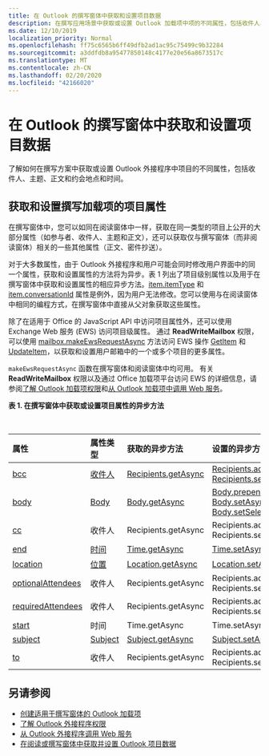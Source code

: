 ```yaml
---
title: 在 Outlook 的撰写窗体中获取和设置项目数据
description: 在撰写应用场景中获取或设置 Outlook 加载项中项的不同属性，包括收件人、主题、正文和约会地点和时间。
ms.date: 12/10/2019
localization_priority: Normal
ms.openlocfilehash: ff75c6565b6ff49dfb2ad1ac95c75499c9b32284
ms.sourcegitcommit: a3ddfdb8a95477850148c4177e20e56a8673517c
ms.translationtype: MT
ms.contentlocale: zh-CN
ms.lasthandoff: 02/20/2020
ms.locfileid: "42166020"
---
```

# <a name="get-and-set-item-data-in-a-compose-form-in-outlook"></a>在 Outlook 的撰写窗体中获取和设置项目数据

了解如何在撰写方案中获取或设置 Outlook 外接程序中项目的不同属性，包括收件人、主题、正文和约会地点和时间。

## <a name="getting-and-setting-item-properties-for-a-compose-add-in"></a>获取和设置撰写加载项的项目属性

在撰写窗体中，您可以如同在阅读窗体中一样，获取在同一类型的项目上公开的大部分属性（如参与者、收件人、主题和正文），还可以获取仅与撰写窗体（而非阅读窗体）相关的一些其他属性（正文、密件抄送）。

对于大多数属性，由于 Outlook 外接程序和用户可能会同时修改用户界面中的同一个属性，获取和设置属性的方法将为异步。表 1 列出了项目级别属性以及用于在撰写窗体中获取和设置属性的相应异步方法。[item.itemType](../reference/objectmodel/preview-requirement-set/office.context.mailbox.item.md#properties) 和 [item.conversationId](../reference/objectmodel/preview-requirement-set/office.context.mailbox.item.md#properties) 属性是例外，因为用户无法修改。您可以使用与在阅读窗体中相同的编程方式，在撰写窗体中直接从父对象获取这些属性。

除了在适用于 Office 的 JavaScript API 中访问项目属性外，还可以使用 Exchange Web 服务 (EWS) 访问项目级属性。 通过 **ReadWriteMailbox** 权限，可以使用 [mailbox.makeEwsRequestAsync](../reference/objectmodel/preview-requirement-set/office.context.mailbox.md#methods) 方法访问 EWS 操作 [GetItem](/exchange/client-developer/web-service-reference/getitem-operation) 和 [UpdateItem](/exchange/client-developer/web-service-reference/updateitem-operation)，以获取和设置用户邮箱中的一个或多个项目的更多属性。

`makeEwsRequestAsync` 函数在撰写窗体和阅读窗体中均可用。 有关 **ReadWriteMailbox** 权限以及通过 Office 加载项平台访问 EWS 的详细信息，请参阅[了解 Outlook 加载项权限](understanding-outlook-add-in-permissions.md)和[从 Outlook 加载项中调用 Web 服务](web-services.md)。

**表 1. 在撰写窗体中获取或设置项目属性的异步方法**

<br/>

| 属性 | 属性类型 | 获取的异步方法 | 设置的异步方法 |
|:-----|:-----|:-----|:-----|
|[bcc](../reference/objectmodel/preview-requirement-set/office.context.mailbox.item.md#properties)|[收件人](/javascript/api/outlook/office.Recipients)|[Recipients.getAsync](/javascript/api/outlook/office.Recipients#getasync-options--callback-)|[Recipients.addAsync](/javascript/api/outlook/office.Recipients#addasync-recipients--options--callback-), [Recipients.setAsync](/javascript/api/outlook/office.Recipients#setasync-recipients--options--callback-)|
|[body](../reference/objectmodel/preview-requirement-set/office.context.mailbox.item.md#properties)|[Body](/javascript/api/outlook/office.Body)|[Body.getAsync](/javascript/api/outlook/office.Body#getasync-coerciontype--options--callback-)|[Body.prependAsync](/javascript/api/outlook/office.Body#prependasync-data--options--callback-), [Body.setAsync](/javascript/api/outlook/office.Body#setasync-data--options--callback-), [Body.setSelectedDataAsync](/javascript/api/outlook/office.Body#setselecteddataasync-data--options--callback-)|
|[cc](../reference/objectmodel/preview-requirement-set/office.context.mailbox.item.md#properties)|收件人|Recipients.getAsync|Recipients.addAsync Recipients.setAsync|
|[end](../reference/objectmodel/preview-requirement-set/office.context.mailbox.item.md#properties)|[时间](/javascript/api/outlook/office.Time)|[Time.getAsync](/javascript/api/outlook/office.Time#getasync-options--callback-)|[Time.setAsync](/javascript/api/outlook/office.Time#setasync-datetime--options--callback-)|
|[location](../reference/objectmodel/preview-requirement-set/office.context.mailbox.item.md#properties)|[位置](/javascript/api/outlook/office.Location)|[Location.getAsync](/javascript/api/outlook/office.Location#getasync-options--callback-)|[Location.setAsync](/javascript/api/outlook/office.Location#setasync-location--options--callback-)|
|[optionalAttendees](../reference/objectmodel/preview-requirement-set/office.context.mailbox.item.md#properties)|收件人|Recipients.getAsync|Recipients.addAsync Recipients.setAsync|
|[requiredAttendees](../reference/objectmodel/preview-requirement-set/office.context.mailbox.item.md#properties)|收件人|Recipients.getAsync|Recipients.addAsync Recipients.setAsync|
|[start](../reference/objectmodel/preview-requirement-set/office.context.mailbox.item.md#properties)|时间|Time.getAsync|Time.setAsync|
|[subject](../reference/objectmodel/preview-requirement-set/office.context.mailbox.item.md#properties)|[Subject](/javascript/api/outlook/office.Subject)|[Subject.getAsync](/javascript/api/outlook/office.Subject#getasync-options--callback-)|[Subject.setAsync](/javascript/api/outlook/office.Subject#setasync-subject--options--callback-)|
|[to](../reference/objectmodel/preview-requirement-set/office.context.mailbox.item.md#properties)|收件人|Recipients.getAsync|Recipients.addAsync Recipients.setAsync|

## <a name="see-also"></a>另请参阅

- [创建适用于撰写窗体的 Outlook 加载项](compose-scenario.md)
- [了解 Outlook 外接程序权限](understanding-outlook-add-in-permissions.md)
- [从 Outlook 外接程序调用 Web 服务](web-services.md)
- [在阅读或撰写窗体中获取并设置 Outlook 项目数据](item-data.md)
